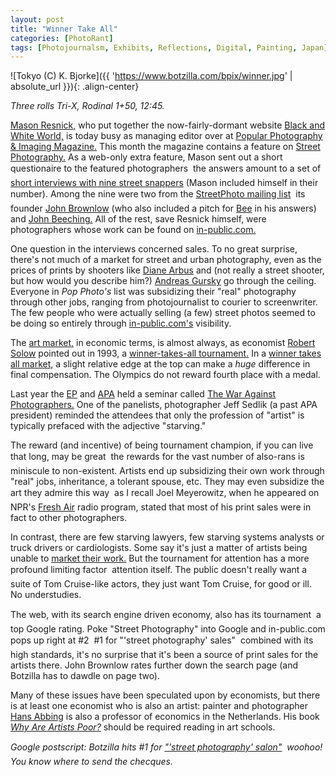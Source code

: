 ```yaml
---
layout: post
title: "Winner Take All"
categories: [PhotoRant]
tags: [Photojournalsm, Exhibits, Reflections, Digital, Painting, Japan]
---
```



![Tokyo (C) K. Bjorke]({{ 'https://www.botzilla.com/bpix/winner.jpg' | absolute_url }}){: .align-center}


<i>Three rolls Tri-X, Rodinal 1+50, 12:45.</i>

<a href="http://www.photogs.com/pedestrianphotos/" rel="aquaintance">Mason Resnick,</a> who put together the now-fairly-dormant website <a href="http://www.photogs.com/bwworld/">Black and White World,</a> is today busy as managing editor over at <a href="http://www.popphoto.com/">Popular Photography &amp; Imaging Magazine.</a> This month the magazine contains a feature on <a href="/photo/salon/gindex.html">Street Photography.</a> As a web-only extra feature, Mason sent out a short questionaire to the featured photographers &#151; the answers amount to a set of <a href="http://www.popularphotography.com/article.asp?section_id=5&article_id=855&page_number=1">short interviews with nine street snappers</a> (Mason included himself in their number). Among the nine were two from the <a href="http://lists.topica.com/lists/streetphoto/">StreetPhoto mailing list</a> &#151; its founder <a href="http://www.johnbrownlow.com/" rel="friend">John Brownlow</a> (who also included a pitch for <a href="http://www.beeflowers.com/" rel="friend">Bee</a> in his answers) and <a href="http://staff.bath.ac.uk/bssjrb/Photographic/photo.htm" rel="colleague">John Beeching.</a> All of the rest, save Resnick himself, were photographers whose work can be found on <a href="http://www.in-public.com/">in-public.com.</a>

One question in the interviews concerned sales. To no great surprise, there's not much of a market for street and urban photography, even as the prices of prints by shooters like <a href="http://www.artistsearch.com/artists/DIANE_ARBUS.htm">Diane Arbus</a> and (not really a street shooter, but how would you describe him?) <a href="http://www.artistsearch.com/artists/GURSKY_ANDREAS.htm">Andreas Gursky</a> go through the ceiling. Everyone in <i>Pop Photo's</i> list was subsidizing their "real" photography through other jobs, ranging from photojournalist to courier to screenwriter. The few people who were actually selling (a few) street photos seemed to be doing so entirely through <a href="http://www.in-public.com/">in-public.com's</a> visibility.

<!--more-->
The <a href="http://www.artistsearch.com/">art market,</a> in economic terms, is almost always, as economist <a href="/blog/archives/000303.html">Robert Solow</a> pointed out in 1993, a <a href="http://www.pewarts.org/1993speech.html">winner-takes-all tournament.</a> In a <a href="http://www.economist.com/research/Economics/alphabetic.cfm?LETTER=W#WINNER%2DTAKES%2DALL%20MARKETS">winner takes all market,</a> a slight relative edge at the top can make a <i>huge</i> difference in final compensation. The Olympics do not reward fourth place with a medal.

Last year the <a href="www.editorialphoto.com">EP</a> and <a href="http://www.apanational.com/">APA</a> held a seminar called <a href="www.editorialphoto.com/education/wap.pdf">The War Against Photographers.</a> One of the panelists, photographer Jeff Sedlik (a past APA president) reminded the attendees that only the profession of "artist" is typically prefaced with the adjective "starving."

The reward (and incentive) of being tournament champion, if you can live that long, may be great &#151; the rewards for the vast number of also-rans is miniscule to non-existent. Artists end up subsidizing their own work through "real" jobs, inheritance, a tolerant spouse, etc. They may even subsidize the art they admire this way &#151; as I recall Joel Meyerowitz, when he appeared on NPR's <a href="http://freshair.npr.org/">Fresh Air</a> radio program, stated that most of his print sales were in fact to other photographers.

In contrast, there are few starving lawyers, few starving systems analysts or truck drivers or cardiologists. Some say it's just a matter of artists being unable to <a href="http://www.marketing4artists.net/">market their work.</a> But the tournament for attention has a more profound limiting factor &#151; attention itself. The public doesn't really want a suite of Tom Cruise-like actors, they just want Tom Cruise, for good or ill. No understudies.

The web, with its search engine driven economy, also has its tournament &#151; a top Google rating. Poke "Street Photography" into Google and in-public.com pops up right at #2 &#151; #1 for "'street photography' sales" &#151; combined with its high standards, it's no surprise that it's been a source of print sales for the artists there. John Brownlow rates further down the search page (and Botzilla has to dawdle on page two). 

Many of these issues have been speculated upon by economists, but there is at least one economist who is also an artist: painter and photographer <a href="http://www.xs4all.nl/~abbing/">Hans Abbing</a> is also a professor of economics in the Netherlands. His book <a href="http://www.xs4all.nl/~abbing/DOCeconomist/new_book.htm"><cite>Why Are Artists Poor?</cite></a> should be required reading in art schools.

<i>Google postscript: Botzilla hits #1 for <a href="http://www.google.com/search?hl=en&lr=&ie=UTF-8&oe=UTF-8&q=%22street+photography%22+salon&btnG=Search">"'street photography' salon"</a> &#151; woohoo! You know where to send the checques.</i>
